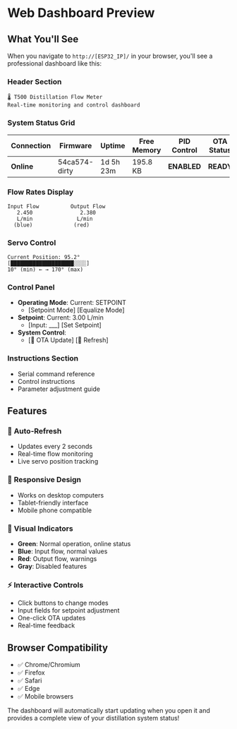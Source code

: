# Web Dashboard Preview

## What You'll See

When you navigate to `http://[ESP32_IP]/` in your browser, you'll see a professional dashboard like this:

### Header Section
```
🌡️ T500 Distillation Flow Meter
Real-time monitoring and control dashboard
```

### System Status Grid
| Connection | Firmware | Uptime | Free Memory | PID Control | OTA Status |
|------------|----------|---------|-------------|-------------|------------|
| **Online** | 54ca574-dirty | 1d 5h 23m | 195.8 KB | **ENABLED** | **READY** |

### Flow Rates Display
```
Input Flow          Output Flow
   2.450               2.380
   L/min              L/min
  (blue)             (red)
```

### Servo Control
```
Current Position: 95.2°
[████████████████████░░░░] 
10° (min) ← → 170° (max)
```

### Control Panel
- **Operating Mode**: Current: SETPOINT
  - [Setpoint Mode] [Equalize Mode]
- **Setpoint**: Current: 3.00 L/min
  - [Input: ___] [Set Setpoint]
- **System Control**:
  - [🔄 OTA Update] [🔄 Refresh]

### Instructions Section
- Serial command reference
- Control instructions
- Parameter adjustment guide

## Features

### 🔄 **Auto-Refresh**
- Updates every 2 seconds
- Real-time flow monitoring
- Live servo position tracking

### 📱 **Responsive Design**
- Works on desktop computers
- Tablet-friendly interface
- Mobile phone compatible

### 🎨 **Visual Indicators**
- **Green**: Normal operation, online status
- **Blue**: Input flow, normal values
- **Red**: Output flow, warnings
- **Gray**: Disabled features

### ⚡ **Interactive Controls**
- Click buttons to change modes
- Input fields for setpoint adjustment
- One-click OTA updates
- Real-time feedback

## Browser Compatibility
- ✅ Chrome/Chromium
- ✅ Firefox
- ✅ Safari
- ✅ Edge
- ✅ Mobile browsers

The dashboard will automatically start updating when you open it and provides a complete view of your distillation system status!
